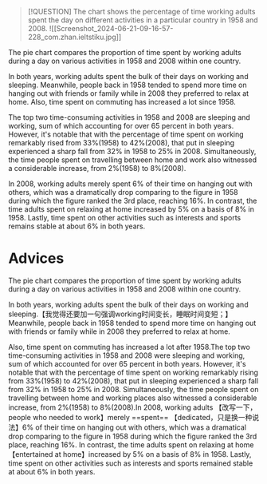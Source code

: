 > [!QUESTION]
> The chart shows the percentage of time working adults spent the day on different activities in a particular country in 1958 and 2008.
![[Screenshot_2024-06-21-09-16-57-228_com.zhan.ieltstiku.jpg]]

The pie chart compares the proportion of time spent by working adults during a day on various activities in 1958 and 2008 within one country.

In both years, working adults spent the bulk of their days on working and sleeping. Meanwhile, people back in 1958 tended to spend more time on hanging out with friends or family while in 2008 they preferred to relax at home. Also, time spent on commuting has increased a lot since 1958.

The top two time-consuming activities in 1958 and 2008 are sleeping and working, sum of which accounting for over 65 percent in both years. However, it's notable that with the percentage of time spent on working remarkably rised from 33%(1958) to 42%(2008), that put in sleeping experienced a sharp fall from 32% in 1958 to 25% in 2008. Simultaneously, the time people spent on travelling between home and work also witnessed a considerable increase, from 2%(1958) to 8%(2008).

In 2008, working adults merely spent 6% of their time on hanging out with others, which was a dramatically drop comparing to the figure in 1958 during which the figure ranked the 3rd place, reaching 16%. In contrast, the time adults spent on relaxing at home increased by 5% on a basis of 8% in 1958. Lastly, time spent on other activities such as interests and sports remains stable at about 6% in both years.



# Advices

The pie chart compares the proportion of time spent by working adults during a day on various activities in 1958 and 2008 within one country.

In both years, working adults spent the bulk of their days on working and sleeping.【我觉得还要加一句强调working时间变长，睡眠时间变短；】 Meanwhile, people back in 1958 tended to spend more time on hanging out with friends or family while in 2008 they preferred to relax at home. 

Also, time spent on commuting has increased a lot after 1958.The top two time-consuming activities in 1958 and 2008 were sleeping and working, sum of which accounted for over 65 percent in both years. However, it's notable that with the percentage of time spent on working remarkably rising from 33%(1958) to 42%(2008), that put in sleeping experienced a sharp fall from 32% in 1958 to 25% in 2008. Simultaneously, the time people spent on travelling between home and working places also witnessed a considerable increase, from 2%(1958) to 8%(2008).In 2008, working adults 【改写一下，people who needed to work】merely ==spent== 【dedicated，只是换一种说法】6% of their time on hanging out with others, which was a dramatical drop comparing to the figure in 1958 during which the figure ranked the 3rd place, reaching 16%. In contrast, the time adults spent on relaxing at home 【entertained at home】increased by 5% on a basis of 8% in 1958. Lastly, time spent on other activities such as interests and sports remained stable at about 6% in both years.

